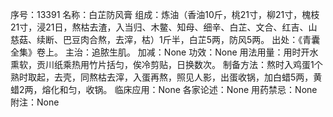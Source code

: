 序号：13391
名称：白芷防风膏
组成：炼油（香油10斤，桃21寸，柳21寸，槐枝21寸，浸21日，熬枯去渣，入当归、木鳖、知母、细辛、白芷、文合、红吉、山慈菇、续断、巴豆肉合熬，去滓，枯）1斤半，白芷5两，防风5两。
出处：《青囊全集》卷上。
主治：追脓生肌。
加减：None
功效：None
用法用量：用时开水熏软，贡川纸乘热用竹片括匀，俟冷剪贴，日换数次。
制备方法：熬时入鸡蛋1个熟时取起，去壳，同熬枯去滓，入蛋再熬，照见人影，出蛋收锅，加白蜡5两，黄蜡2两，熔化和匀，收锅。
临床应用：None
各家论述：None
用药禁忌：None
附注：None
